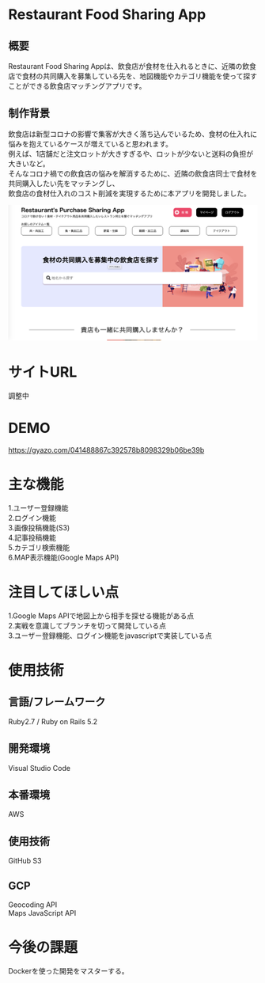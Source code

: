 # Restaurant Food Sharing App

## 概要
Restaurant Food Sharing Appは、飲食店が食材を仕入れるときに、近隣の飲食店で食材の共同購入を募集している先を、地図機能やカテゴリ機能を使って探すことができる飲食店マッチングアプリです。 

## 制作背景
飲食店は新型コロナの影響で集客が大きく落ち込んでいるため、食材の仕入れに悩みを抱えているケースが増えていると思われます。 <br>
例えば、1店舗だと注文ロットが大きすぎるや、ロットが少ないと送料の負担が大きいなど。 <br>
そんなコロナ禍での飲食店の悩みを解消するために、近隣の飲食店同士で食材を共同購入したい先をマッチングし、 <br>
飲食店の食材仕入れのコスト削減を実現するために本アプリを開発しました。 <br>


![Restaurant Purchase App.img](https://github.com/otakao/your_my_spoon/blob/master/Restaurant%20Purchase%20App.png)


# サイトURL
調整中

# DEMO
https://gyazo.com/041488867c392578b8098329b06be39b

# 主な機能
1.ユーザー登録機能 <br>
2.ログイン機能 <br>
3.画像投稿機能(S3) <br>
4.記事投稿機能 <br>
5.カテゴリ検索機能 <br>
6.MAP表示機能(Google Maps API) <br>

# 注目してほしい点
1.Google Maps APIで地図上から相手を探せる機能がある点 <br>
2.実戦を意識してブランチを切って開発している点 <br>
3.ユーザー登録機能、ログイン機能をjavascriptで実装している点 <br>

# 使用技術
## 言語/フレームワーク
Ruby2.7 / Ruby on Rails 5.2
## 開発環境
Visual Studio Code
## 本番環境
AWS
## 使用技術
GitHub
S3
## GCP
Geocoding API <br>
Maps JavaScript API

# 今後の課題
Dockerを使った開発をマスターする。
